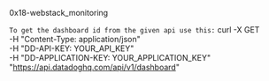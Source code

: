 0x18-webstack_monitoring

```To get the dashboard id from the given api use this:```
curl -X GET \
  -H "Content-Type: application/json" \
  -H "DD-API-KEY: YOUR_API_KEY" \
  -H "DD-APPLICATION-KEY: YOUR_APPLICATION_KEY" \
  "https://api.datadoghq.com/api/v1/dashboard"
